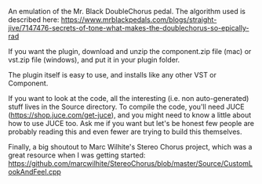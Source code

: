 An emulation of the Mr. Black DoubleChorus pedal. The algorithm used is described here: 
https://www.mrblackpedals.com/blogs/straight-jive/7147476-secrets-of-tone-what-makes-the-doublechorus-so-epically-rad

If you want the plugin, download and unzip the component.zip file (mac) or vst.zip file (windows), and put it in your plugin folder.

The plugin itself is easy to use, and installs like any other VST or Component.

If you want to look at the code, all the interesting (i.e. non auto-generated) stuff lives in the Source directory. To compile the code, you'll need JUCE (https://shop.juce.com/get-juce), and you might need to know a little about how to use JUCE too. Ask me if you want but let's be honest few people are probably reading this and even fewer are trying to build this themselves.

Finally, a big shoutout to Marc Wilhite's Stereo Chorus project, which was a great resource when I was getting started: https://github.com/marcwilhite/StereoChorus/blob/master/Source/CustomLookAndFeel.cpp
